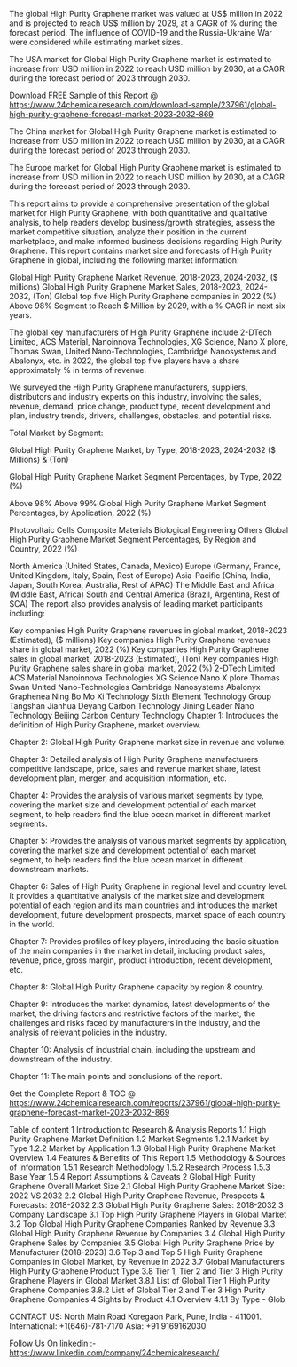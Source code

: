The global High Purity Graphene market was valued at US$ million in 2022 and is projected to reach US$ million by 2029, at a CAGR of % during the forecast period. The influence of COVID-19 and the Russia-Ukraine War were considered while estimating market sizes.

The USA market for Global High Purity Graphene  market is estimated to increase from USD million in 2022 to reach USD million by 2030, at a CAGR during the forecast period of 2023 through 2030.

Download FREE Sample of this Report @ https://www.24chemicalresearch.com/download-sample/237961/global-high-purity-graphene-forecast-market-2023-2032-869

The China market for Global High Purity Graphene  market is estimated to increase from USD million in 2022 to reach USD million by 2030, at a CAGR during the forecast period of 2023 through 2030.

The Europe market for Global High Purity Graphene  market is estimated to increase from USD million in 2022 to reach USD million by 2030, at a CAGR during the forecast period of 2023 through 2030.

This report aims to provide a comprehensive presentation of the global market for High Purity Graphene, with both quantitative and qualitative analysis, to help readers develop business/growth strategies, assess the market competitive situation, analyze their position in the current marketplace, and make informed business decisions regarding High Purity Graphene. This report contains market size and forecasts of High Purity Graphene in global, including the following market information:

Global High Purity Graphene Market Revenue, 2018-2023, 2024-2032, ($ millions)
Global High Purity Graphene Market Sales, 2018-2023, 2024-2032, (Ton)
Global top five High Purity Graphene companies in 2022 (%)
Above 98% Segment to Reach $ Million by 2029, with a % CAGR in next six years.

The global key manufacturers of High Purity Graphene include 2-DTech Limited, ACS Material, Nanoinnova Technologies, XG Science, Nano X plore, Thomas Swan, United Nano-Technologies, Cambridge Nanosystems and Abalonyx, etc. in 2022, the global top five players have a share approximately % in terms of revenue.

We surveyed the High Purity Graphene manufacturers, suppliers, distributors and industry experts on this industry, involving the sales, revenue, demand, price change, product type, recent development and plan, industry trends, drivers, challenges, obstacles, and potential risks.

Total Market by Segment:

Global High Purity Graphene Market, by Type, 2018-2023, 2024-2032 ($ Millions) & (Ton)

Global High Purity Graphene Market Segment Percentages, by Type, 2022 (%)

Above 98%
Above 99%
Global High Purity Graphene Market Segment Percentages, by Application, 2022 (%)

Photovoltaic Cells
Composite Materials
Biological Engineering
Others
Global High Purity Graphene Market Segment Percentages, By Region and Country, 2022 (%)

North America (United States, Canada, Mexico)
Europe (Germany, France, United Kingdom, Italy, Spain, Rest of Europe)
Asia-Pacific (China, India, Japan, South Korea, Australia, Rest of APAC)
The Middle East and Africa (Middle East, Africa)
South and Central America (Brazil, Argentina, Rest of SCA)
The report also provides analysis of leading market participants including:

Key companies High Purity Graphene revenues in global market, 2018-2023 (Estimated), ($ millions)
Key companies High Purity Graphene revenues share in global market, 2022 (%)
Key companies High Purity Graphene sales in global market, 2018-2023 (Estimated), (Ton)
Key companies High Purity Graphene sales share in global market, 2022 (%)
2-DTech Limited
ACS Material
Nanoinnova Technologies
XG Science
Nano X plore
Thomas Swan
United Nano-Technologies
Cambridge Nanosystems
Abalonyx
Graphenea
Ning Bo Mo Xi Technology
Sixth Element Technology
Group Tangshan Jianhua
Deyang Carbon Technology
Jining Leader Nano Technology
Beijing Carbon Century Technology
Chapter 1: Introduces the definition of High Purity Graphene, market overview.

Chapter 2: Global High Purity Graphene market size in revenue and volume.

Chapter 3: Detailed analysis of High Purity Graphene manufacturers competitive landscape, price, sales and revenue market share, latest development plan, merger, and acquisition information, etc.

Chapter 4: Provides the analysis of various market segments by type, covering the market size and development potential of each market segment, to help readers find the blue ocean market in different market segments.

Chapter 5: Provides the analysis of various market segments by application, covering the market size and development potential of each market segment, to help readers find the blue ocean market in different downstream markets.

Chapter 6: Sales of High Purity Graphene in regional level and country level. It provides a quantitative analysis of the market size and development potential of each region and its main countries and introduces the market development, future development prospects, market space of each country in the world.

Chapter 7: Provides profiles of key players, introducing the basic situation of the main companies in the market in detail, including product sales, revenue, price, gross margin, product introduction, recent development, etc.

Chapter 8: Global High Purity Graphene capacity by region & country.

Chapter 9: Introduces the market dynamics, latest developments of the market, the driving factors and restrictive factors of the market, the challenges and risks faced by manufacturers in the industry, and the analysis of relevant policies in the industry.

Chapter 10: Analysis of industrial chain, including the upstream and downstream of the industry.

Chapter 11: The main points and conclusions of the report.

Get the Complete Report & TOC @ https://www.24chemicalresearch.com/reports/237961/global-high-purity-graphene-forecast-market-2023-2032-869

Table of content
1 Introduction to Research & Analysis Reports
1.1 High Purity Graphene Market Definition
1.2 Market Segments
1.2.1 Market by Type
1.2.2 Market by Application
1.3 Global High Purity Graphene Market Overview
1.4 Features & Benefits of This Report
1.5 Methodology & Sources of Information
1.5.1 Research Methodology
1.5.2 Research Process
1.5.3 Base Year
1.5.4 Report Assumptions & Caveats
2 Global High Purity Graphene Overall Market Size
2.1 Global High Purity Graphene Market Size: 2022 VS 2032
2.2 Global High Purity Graphene Revenue, Prospects & Forecasts: 2018-2032
2.3 Global High Purity Graphene Sales: 2018-2032
3 Company Landscape
3.1 Top High Purity Graphene Players in Global Market
3.2 Top Global High Purity Graphene Companies Ranked by Revenue
3.3 Global High Purity Graphene Revenue by Companies
3.4 Global High Purity Graphene Sales by Companies
3.5 Global High Purity Graphene Price by Manufacturer (2018-2023)
3.6 Top 3 and Top 5 High Purity Graphene Companies in Global Market, by Revenue in 2022
3.7 Global Manufacturers High Purity Graphene Product Type
3.8 Tier 1, Tier 2 and Tier 3 High Purity Graphene Players in Global Market
3.8.1 List of Global Tier 1 High Purity Graphene Companies
3.8.2 List of Global Tier 2 and Tier 3 High Purity Graphene Companies
4 Sights by Product
4.1 Overview
4.1.1 By Type - Glob

CONTACT US:
North Main Road Koregaon Park, Pune, India - 411001.
International: +1(646)-781-7170
Asia: +91 9169162030

Follow Us On linkedin :- https://www.linkedin.com/company/24chemicalresearch/
